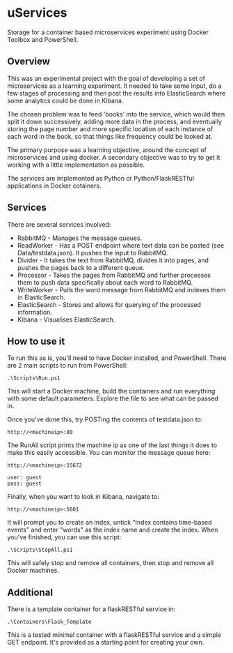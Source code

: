# uServices
Storage for a container based microservices experiment using Docker Toolbox and PowerShell.

## Overview
This was an experimental project with the goal of developing a set of microservices as a learning experiment. It needed to take some input, do a few stages of processing and then post the results into ElasticSearch where some analytics could be done in Kibana.

The chosen problem was to feed 'books' into the service, which would then split it down successively, adding more data in the process, and eventually storing the page number and more specific location of each instance of each word in the book, so that things like frequency could be looked at.

The primary purpose was a learning objective, around the concept of microservices and using docker. A secondary objective was to try to get it working with a little implementation as possible.

The services are implemented as Python or Python/FlaskRESTful applications in Docker cotainers.

## Services
There are several services involved:
* RabbitMQ - Manages the message queues.
* ReadWorker - Has a POST endpoint where text data can be posted (see Data/testdata.json). It pushes the input to RabbitMQ.
* Divider - It takes the text from RabbitMQ, divides it into pages, and pushes the pages back to a different queue.
* Processor - Takes the pages from RabbitMQ and further processes them to push data specifically about each word to RabbitMQ.
* WriteWorker - Pulls the word message from RabbitMQ and indexes them in ElasticSearch.
* ElasticSearch - Stores and allows for querying of the processed information.
* Kibana - Visualises ElasticSearch.

## How to use it
To run this as is, you'll need to have Docker installed, and PowerShell.
There are 2 main scripts to run from PowerShell:

```
.\Scripts\Run.ps1
```
This will start a Docker machine, build the containers and run everything with some default parameters. Explore the file to see what can be passed in.

Once you've done this, try POSTing the contents of testdata.json to:
```
http://<machineip>:80
```
The RunAll script prints the machine ip as one of the last things it does to make this easily accessible. You can monitor the message queue here:

```
http://<machineip>:15672

user: guest
pass: guest
```
Finally, when you want to look in Kibana, navigate to:

```
http://<machineip>:5601
```
It will prompt you to create an index, untick "Index contains time-based events" and enter "words" as the index name and create the index.
When you've finished, you can use this script:

```
.\Scripts\StopAll.ps1
```
This will safely stop and remove all containers, then stop and remove all Docker machines.

## Additional
There is a template container for a flaskRESTful service in:

```
.\Containers\Flask_Template
```
This is a tested minimal container with a flaskRESTful service and a simple GET endpoint. It's provided as a starting point for creating your own.
